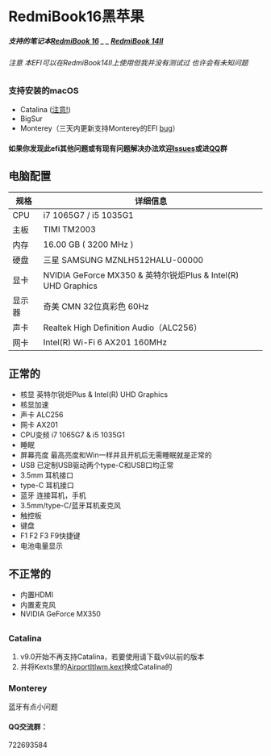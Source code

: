 # RedmiBook16黑苹果

##### 支持的笔记本[RedmiBook 16](https://www.mi.com/buy/detail?product_id=10000242&cfrom=search) _ _ [RedmiBook 14II](https://www.mi.com/buy/detail?product_id=10000241)

###### 注意 本EFI可以在RedmiBook14II上使用但我并没有测试过 也许会有未知问题

### 支持安装的macOS
- Catalina ([注意!](#Catalina))
- BigSur
- Monterey（三天内更新支持Monterey的EFI  [bug](#Monterey)）

#### 如果你发现此efi其他问题或有现有问题解决办法欢迎[lssues](https://github.com/XingKong746/RedmiBook16-Hackintosh/issues)或进[QQ](#qq交流群)群

## 电脑配置
| 规格   | 详细信息                                                      |
| ------ | ------------------------------------------------------------ |
| CPU    | i7 1065G7 / i5 1035G1                                        |
| 主板   | TIMI TM2003                                                  |
| 内存   | 16.00 GB ( 3200 MHz )                                        |
| 硬盘   | 三星 SAMSUNG MZNLH512HALU-00000                              |
| 显卡   | NVIDIA GeForce MX350 & 英特尔锐炬Plus & Intel(R) UHD Graphics |
| 显示器 | 奇美 CMN 32位真彩色 60Hz                                      |
| 声卡   | Realtek High Definition Audio（ALC256）                      |
| 网卡   | Intel(R) Wi-Fi 6 AX201 160MHz                                |

## 正常的
- 核显 英特尔锐炬Plus & Intel(R) UHD Graphics
- 核显加速
- 声卡 ALC256
- 网卡 AX201
- CPU变频 i7 1065G7 & i5 1035G1
- 睡眠
- 屏幕亮度 最高亮度和Win一样并且开机后无需睡眠就是正常的
- USB 已定制USB驱动两个type-C和USB口均正常
- 3.5mm 耳机接口
- type-C 耳机接口
- 蓝牙 连接耳机，手机
- 3.5mm/type-C/蓝牙耳机麦克风
- 触控板
- 键盘
- F1 F2 F3 F9快捷键
- 电池电量显示

## 不正常的
- 内置HDMI
- 内置麦克风
- NVIDIA GeForce MX350

##

### Catalina
1. v9.0开始不再支持Catalina，若要使用请下载v9以前的版本
2. 并将Kexts里的[AirportItlwm.kext](https://github.com/OpenIntelWireless/itlwm/releases)换成Catalina的

### Monterey
蓝牙有点小问题


#### QQ交流群：
722693584

